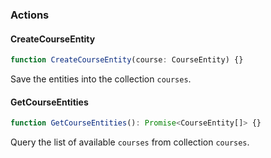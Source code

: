 ### Actions

#### <a name="CreateCourseEntity">CreateCourseEntity</a>

```typescript
function CreateCourseEntity(course: CourseEntity) {}
```
Save the entities into the collection `courses`.

#### <a name="GetCourseEntities">GetCourseEntities</a>

```typescript
function GetCourseEntities(): Promise<CourseEntity[]> {}
```

Query the list of available `courses` from collection `courses`.
